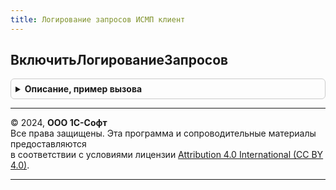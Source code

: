 ```yaml
---
title: Логирование запросов ИСМП клиент
---
```



## ВключитьЛогированиеЗапросов
<details style="margin: 1em 0; padding: 0.5em; border: 1px solid #ccc; border-radius: 6px;">

<summary style="font-weight: bold; cursor: pointer;">Описание, пример вызова</summary>

```bsl

//Включает логирование запросов в текущем сейнсе на время ЗаписыватьСекунд.
//
// Параметры:
// 	Форма            - ФормаКлиентскогоПриложения - Форма-владелец.
// 	ЗаписыватьСекунд - Неопределено, Число - Количество секунд, после которых прекратится запись логов запросов.
// 	НовыйЛог         - Булево              - Добавляет новый слой логирования, который обязательно должен завершаться
// 	                                         методом см. ЗавершитьЛогированиеЗапросовПоИдентификатору.
// 	                                         Возвращаются параметры логирования с текущим значением идентификатора логов.
Процедура ВключитьЛогированиеЗапросов(Форма, ЗаписыватьСекунд = 300, НовыйЛог = Ложь) Экспорт
```

Пример вызова
```bsl
ЛогированиеЗапросовИСМПКлиент.ВключитьЛогированиеЗапросов(Форма, ЗаписыватьСекунд, НовыйЛог);
```
</details>

---

© 2024, **ООО 1С-Софт**  
Все права защищены. Эта программа и сопроводительные материалы предоставляются  
в соответствии с условиями лицензии [Attribution 4.0 International (CC BY 4.0)](https://creativecommons.org/licenses/by/4.0/legalcode).

---
